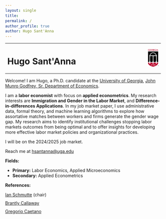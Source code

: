 ```yaml
---
layout: single
title: 
permalink: /
author_profile: true
author: Hugo Sant'Anna
---
```


<table style="width: 100%;">
  <tr>
    <td style="width: 90%; border-bottom:0px;"><h1>Hugo Sant'Anna</h1></td>
    <td style="width: 10%; border-bottom:0px;"><img src="assets/images/uga-logo.png"/></td>
  </tr>
</table>

Welcome! I am Hugo, a Ph.D. candidate at the [University of Georgia](https://www.uga.edu/), [John Munro Godfrey, Sr. Department of Economics](https://www.terry.uga.edu/economics/).


I am a **labor economist** with focus on **applied econometrics**. My research interests are **Immigration and Gender in the Labor Market**, and **Difference-in-differences Applications**. In my job market paper, I use administrative data, formal theory, and machine learning algorithms to explore how assortative matches between workers and firms generate the gender wage gap. My research aims to identify institutional challenges stopping labor markets outcomes from being optimal and to offer insights for developing more effective labor market policies and organizational practices.

I will be on the 2024/2025 job market.

Reach me at <a href="mailto:hsantanna@uga.edu">hsantanna@uga.edu</a>

**Fields:**

- **Primary:** Labor Economics, Applied Microeconomics
- **Secondary:** Applied Econometrics

**References:**
<div>
  <div style="margin-bottom: 10px;">
    <a href="https://ianschmutte.org/" target="_blank">Ian Schmutte</a> (chair)<br> 
  </div>
  <div style="margin-bottom: 10px;">
    <a href="https://bcallaway11.github.io/" target="_blank">Brantly Callaway</a><br>
  </div>
  <div>
    <a href="http://www.gregoriocaetano.net/" target="_blank">Gregorio Caetano</a><br>
  </div>
</div>

<br>
